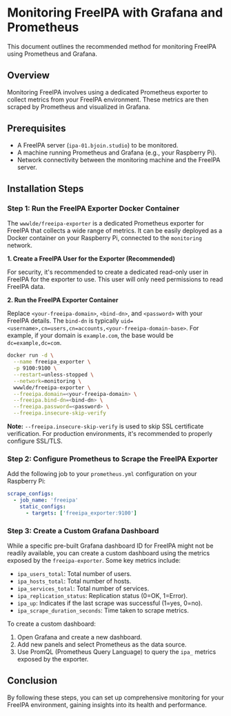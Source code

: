 # Monitoring FreeIPA with Grafana and Prometheus

This document outlines the recommended method for monitoring FreeIPA using Prometheus and Grafana.

## Overview

Monitoring FreeIPA involves using a dedicated Prometheus exporter to collect metrics from your FreeIPA environment. These metrics are then scraped by Prometheus and visualized in Grafana.

## Prerequisites

*   A FreeIPA server (`ipa-01.bjoin.studio`) to be monitored.
*   A machine running Prometheus and Grafana (e.g., your Raspberry Pi).
*   Network connectivity between the monitoring machine and the FreeIPA server.

## Installation Steps

### Step 1: Run the FreeIPA Exporter Docker Container

The `wwwlde/freeipa-exporter` is a dedicated Prometheus exporter for FreeIPA that collects a wide range of metrics. It can be easily deployed as a Docker container on your Raspberry Pi, connected to the `monitoring` network.

**1. Create a FreeIPA User for the Exporter (Recommended)**

For security, it's recommended to create a dedicated read-only user in FreeIPA for the exporter to use. This user will only need permissions to read FreeIPA data.

**2. Run the FreeIPA Exporter Container**

Replace `<your-freeipa-domain>`, `<bind-dn>`, and `<password>` with your FreeIPA details. The `bind-dn` is typically `uid=<username>,cn=users,cn=accounts,<your-freeipa-domain-base>`. For example, if your domain is `example.com`, the base would be `dc=example,dc=com`.

```bash
docker run -d \
  --name freeipa_exporter \
  -p 9100:9100 \
  --restart=unless-stopped \
  --network=monitoring \
  wwwlde/freeipa-exporter \
  --freeipa.domain=<your-freeipa-domain> \
  --freeipa.bind-dn=<bind-dn> \
  --freeipa.password=<password> \
  --freeipa.insecure-skip-verify
```

**Note:** `--freeipa.insecure-skip-verify` is used to skip SSL certificate verification. For production environments, it's recommended to properly configure SSL/TLS.

### Step 2: Configure Prometheus to Scrape the FreeIPA Exporter

Add the following job to your `prometheus.yml` configuration on your Raspberry Pi:

```yaml
scrape_configs:
  - job_name: 'freeipa'
    static_configs:
      - targets: ['freeipa_exporter:9100']
```

### Step 3: Create a Custom Grafana Dashboard

While a specific pre-built Grafana dashboard ID for FreeIPA might not be readily available, you can create a custom dashboard using the metrics exposed by the `freeipa-exporter`. Some key metrics include:

*   `ipa_users_total`: Total number of users.
*   `ipa_hosts_total`: Total number of hosts.
*   `ipa_services_total`: Total number of services.
*   `ipa_replication_status`: Replication status (0=OK, 1=Error).
*   `ipa_up`: Indicates if the last scrape was successful (1=yes, 0=no).
*   `ipa_scrape_duration_seconds`: Time taken to scrape metrics.

To create a custom dashboard:

1.  Open Grafana and create a new dashboard.
2.  Add new panels and select Prometheus as the data source.
3.  Use PromQL (Prometheus Query Language) to query the `ipa_` metrics exposed by the exporter.

## Conclusion

By following these steps, you can set up comprehensive monitoring for your FreeIPA environment, gaining insights into its health and performance.
